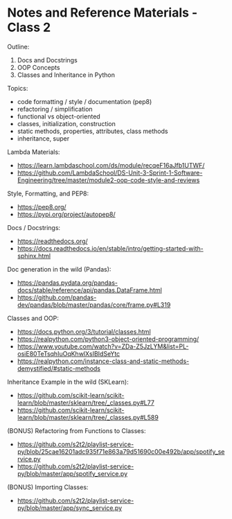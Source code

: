 
# Notes and Reference Materials - Class 2


Outline:

  1) Docs and Docstrings
  2) OOP Concepts
  3) Classes and Inheritance in Python


Topics:

  + code formatting / style / documentation (pep8)
  + refactoring / simplification
  + functional vs object-oriented
  + classes, initialization, construction
  + static methods, properties, attributes, class methods
  + inheritance, super

Lambda Materials:

  + https://learn.lambdaschool.com/ds/module/recqeF16aJfb1UTWF/
  + https://github.com/LambdaSchool/DS-Unit-3-Sprint-1-Software-Engineering/tree/master/module2-oop-code-style-and-reviews

Style, Formatting, and PEP8:

  + https://pep8.org/
  + https://pypi.org/project/autopep8/

Docs / Docstrings:

  + https://readthedocs.org/
  + https://docs.readthedocs.io/en/stable/intro/getting-started-with-sphinx.html

Doc generation in the wild (Pandas):

  + https://pandas.pydata.org/pandas-docs/stable/reference/api/pandas.DataFrame.html
  + https://github.com/pandas-dev/pandas/blob/master/pandas/core/frame.py#L319

Classes and OOP:

  + https://docs.python.org/3/tutorial/classes.html
  + https://realpython.com/python3-object-oriented-programming/
  + https://www.youtube.com/watch?v=ZDa-Z5JzLYM&list=PL-osiE80TeTsqhIuOqKhwlXsIBIdSeYtc
  + https://realpython.com/instance-class-and-static-methods-demystified/#static-methods

Inheritance Example in the wild (SKLearn):

  + https://github.com/scikit-learn/scikit-learn/blob/master/sklearn/tree/_classes.py#L77
  + https://github.com/scikit-learn/scikit-learn/blob/master/sklearn/tree/_classes.py#L589

(BONUS) Refactoring from Functions to Classes:
  + https://github.com/s2t2/playlist-service-py/blob/25cae16201adc935f71e863a79d51690c00e492b/app/spotify_service.py
  + https://github.com/s2t2/playlist-service-py/blob/master/app/spotify_service.py

(BONUS) Importing Classes:
  + https://github.com/s2t2/playlist-service-py/blob/master/app/sync_service.py
